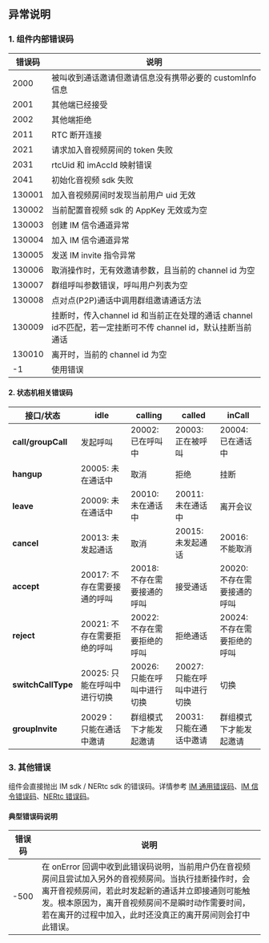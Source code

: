 ## 异常说明

### 1. 组件内部错误码

| 错误码 | 说明                                                         |
| ------ | ------------------------------------------------------------ |
| 2000   | 被叫收到通话邀请但邀请信息没有携带必要的 customInfo 信息     |
| 2001   | 其他端已经接受                                               |
| 2002   | 其他端拒绝                                                   |
| 2011   | RTC 断开连接                                                 |
| 2021   | 请求加入音视频房间的 token 失败                              |
| 2031   | rtcUid 和 imAccId 映射错误                                   |
| 2041   | 初始化音视频 sdk 失败                                        |
| 130001 | 加入音视频房间时发现当前用户 uid 无效                        |
| 130002 | 当前配置音视频 sdk 的 AppKey 无效或为空                      |
| 130003 | 创建 IM 信令通道异常                                         |
| 130004 | 加入 IM 信令通道异常                                         |
| 130005 | 发送 IM invite 指令异常                                      |
| 130006 | 取消操作时，无有效邀请参数，且当前的 channel id 为空         |
| 130007 | 群组呼叫参数错误，呼叫用户列表为空                           |
| 130008 | 点对点(P2P)通话中调用群组邀请通话方法                        |
| 130009 | 挂断时，传入channel id 和当前正在处理的通话 channel id不匹配，若一定挂断可不传 channel id，默认挂断当前通话 |
| 130010 | 离开时，当前的 channel id 为空                               |
| -1     | 使用错误                                                     |

#### 2. 状态机相关错误码

| **接口/状态**      | **idle**                    | **calling**                 | **called**                  | **inCall**                  |
| ------------------ | --------------------------- | --------------------------- | --------------------------- | --------------------------- |
| **call/groupCall** | 发起呼叫                    | 20002: 已在呼叫中           | 20003: 正在被呼叫           | 20004: 已在通话中           |
| **hangup**         | 20005: 未在通话中           | 取消                        | 拒绝                        | 挂断                        |
| **leave**          | 20009: 未在通话中           | 20010: 未在通话中           | 20011: 未在通话中           | 离开会议                    |
| **cancel**         | 20013: 未发起通话           | 取消                        | 20015: 未发起通话           | 20016: 不能取消             |
| **accept**         | 20017: 不存在需要接通的呼叫 | 20018: 不存在需要接通的呼叫 | 接受通话                    | 20020: 不存在需要接通的呼叫 |
| **reject**         | 20021: 不存在需要拒绝的呼叫 | 20022: 不存在需要拒绝的呼叫 | 拒绝通话                    | 20024: 不存在需要拒绝的呼叫 |
| **switchCallType** | 20025: 只能在呼叫中进行切换 | 20026: 只能在呼叫中进行切换 | 20027: 只能在呼叫中进行切换 | 切换                        |
| **groupInvite**    | 20029：只能在通话中邀请     | 群组模式下才能发起邀请      | 20031: 只能在通话中邀请     | 群组模式下才能发起邀请      |

### 3. 其他错误

组件会直接抛出 IM sdk / NERtc sdk 的错误码。详情参考 [IM 通用错误码](http://dev.yunxin.163.com/docs/product/IM即时通讯/状态码)、[IM 信令错误码](http://dev.yunxin.163.com/docs/product/信令/SDK开发集成/Android开发集成/错误码)、[NERtc 错误码](https://dev.yunxin.163.com/docs/interface/NERTC_SDK/Latest/Android/html/interfacecom_1_1netease_1_1lava_1_1nertc_1_1sdk_1_1_n_e_rtc_constants_1_1_error_code.html)。

#### 典型错误码说明

| 错误码 | 说明                                                         |
| ------ | ------------------------------------------------------------ |
| -500   | 在 onError 回调中收到此错误码说明，当前用户仍在音视频房间且尝试加入另外的音视频房间。当执行挂断操作时，会离开音视频房间，若此时发起新的通话并立即接通则可能触发。根本原因为，离开音视频房间不是瞬时动作需要时间，若在离开的过程中加入，此时还没真正的离开房间则会打中此错误。 |
